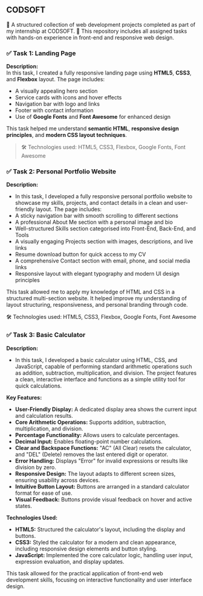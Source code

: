 ## CODSOFT

💼 A structured collection of web development projects completed as part of my internship at CODSOFT.
🚀 This repository includes all assigned tasks with hands-on experience in front-end and responsive web design.

### ✅ Task 1: Landing Page

**Description:**  
In this task, I created a fully responsive landing page using **HTML5**, **CSS3**, and **Flexbox** layout. The page includes:

- A visually appealing hero section
- Service cards with icons and hover effects
- Navigation bar with logo and links
- Footer with contact information
- Use of **Google Fonts** and **Font Awesome** for enhanced design

This task helped me understand **semantic HTML**, **responsive design principles**, and **modern CSS layout techniques**.

> 🛠 Technologies used: HTML5, CSS3, Flexbox, Google Fonts, Font Awesome

### ✅ Task 2: Personal Portfolio Website
**Description:**  
- In this task, I developed a fully responsive personal portfolio website to showcase my skills, projects, and contact details in a clean and user-friendly layout. The page includes:
- A sticky navigation bar with smooth scrolling to different sections
- A professional About Me section with a personal image and bio
- Well-structured Skills section categorised into Front-End, Back-End, and Tools
- A visually engaging Projects section with images, descriptions, and live links
- Resume download button for quick access to my CV
- A comprehensive Contact section with email, phone, and social media links
- Responsive layout with elegant typography and modern UI design principles

This task allowed me to apply my knowledge of HTML and CSS in a structured multi-section website. It helped improve my understanding of layout structuring, responsiveness, and personal branding through code.

🛠 Technologies used: HTML5, CSS3, Flexbox, Google Fonts, Font Awesome

### ✅ Task 3: Basic Calculator
**Description:** 
- In this task, I developed a basic calculator using HTML, CSS, and JavaScript, capable of performing standard arithmetic operations such as addition, subtraction, multiplication, and division. The project features a clean, interactive interface and functions as a simple utility tool for quick calculations.

**Key Features:**
- **User-Friendly Display:** A dedicated display area shows the current input and calculation results.
- **Core Arithmetic Operations:** Supports addition, subtraction, multiplication, and division.
- **Percentage Functionality:** Allows users to calculate percentages.
- **Decimal Input:** Enables floating-point number calculations.
- **Clear and Backspace Functions:** "AC" (All Clear) resets the calculator, and "DEL" (Delete) removes the last entered digit or operator.
- **Error Handling:** Displays "Error" for invalid expressions or results like division by zero.
- **Responsive Design:** The layout adapts to different screen sizes, ensuring usability across devices.
- **Intuitive Button Layout:** Buttons are arranged in a standard calculator format for ease of use.
- **Visual Feedback:** Buttons provide visual feedback on hover and active states.

**Technologies Used:**
- **HTML5:** Structured the calculator's layout, including the display and buttons.
- **CSS3:** Styled the calculator for a modern and clean appearance, including responsive design elements and button styling.
- **JavaScript:** Implemented the core calculator logic, handling user input, expression evaluation, and display updates.

This task allowed for the practical application of front-end web development skills, focusing on interactive functionality and user interface design.
